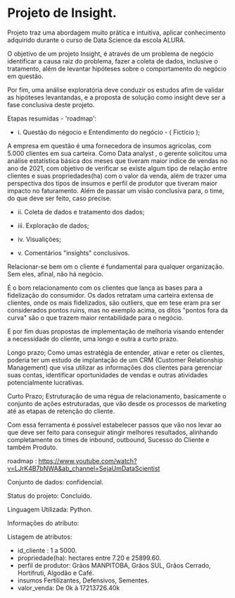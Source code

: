 # Projeto de Insight.
Projeto traz uma abordagem muito prática e intuitiva,  aplicar conhecimento adquirido durante o curso de Data Science da escola ALURA.

O objetivo de um projeto Insight, é através de um problema de negócio identificar a causa raiz do problema, fazer a coleta de dados, inclusive o tratamento, além de levantar hipóteses sobre o comportamento do negócio em questão. 

Por fim, uma análise exploratória deve conduzir os estudos afim de validar as hipóteses levantandas, e a proposta de solução como insight deve ser a fase conclusiva deste projeto.

Etapas resumidas - 'roadmap':  
 
* i. Questão do négocio e Entendimento do negócio - ( Fictício );

 A empresa em questão é uma fornecedora de insumos agricolas, com 5.000 clientes em sua carteira. Como Data analyst , o gerente solicitou uma análise estatística básica dos meses que tiveram maior indice de vendas no ano de 2021, com objetivo de verificar se existe algum tipo de relação entre clientes e suas propriedades(ha) com o valor da venda, além de trazer uma perspectiva dos tipos de insumos e perfil de produtor que tiveram maior impacto no faturamento. Além de passar um visão conclusiva para, o time, do que deve ser feito, caso precise.

* ii. Coleta de dados e tratamento dos dados;
     
* iii. Exploração de dados;

* iv. Visualições; 
       
* v. Comentários "insights" conclusivos.

Relacionar-se bem om o cliente é fundamental para qualquer organização. Sem eles, afinal, não há negócio.

É o bom relacionamento com os clientes que lança as bases para a fidelização do consumidor. Os dados retratam uma carteira extensa de clientes, onde os mais fidelizados, são outliers, que em tese eram pra ser considerados pontos ruins, mas no exemplo acima, os ditos "pontos fora da curva" são o que trazem maior rentabilidade para o negócio.

E por fim duas propostas de implementação de melhoria visando entender a necessidade do cliente, uma longo e outra a curto prazo.

Longo prazo;
Como umas estratégia de entender, ativar e reter os clientes, poderia ter um estudo de implantação de um CRM (Customer Relationship Management) que visa utilizar as informações dos clientes para gerenciar suas contas, identificar oportunidades de vendas e outras atividades potencialmente lucrativas.

Curto Prazo;
Estruturação de uma régua de relacionamento, basicamente o conjunto de ações estruturadas, que vão desde os processos de marketing até as etapas de retenção do cliente.

Com essa ferramenta é possível estabelecer passos que vão nos levar ao que deve ser feito para conseguir atingir melhores resultados, alinhando completamente os times de inbound, outbound, Sucesso do Cliente e também Produto.

roadmap : https://www.youtube.com/watch?v=LJrK4B7bNWA&ab_channel=SejaUmDataScientist

Conjunto de dados: confidencial.

Status do projeto: Concluído.

Linguagem Utilizada: Python.

Informações do atributo:

Listagem de atributos:

* id_cliente : 1 a 5000.
* propriedade(ha): hectares entre 7.20 e 25899.60.
* perfil de produtor: Grãos MANPITOBA, Grãos SUL, Grãos Cerrado, Hortifruti, Algodão e Café.
* insumos Fertilizantes, Defensivos, Sementes.
* valor_venda: De 0k à 17213726.40k
